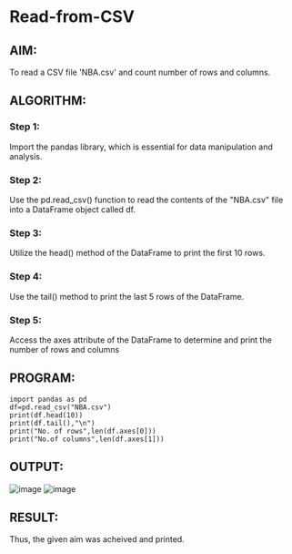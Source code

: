 # Read-from-CSV

## AIM:
To read a CSV file 'NBA.csv' and count number of rows and columns.
## ALGORITHM:
### Step 1:
Import the pandas library, which is essential for data manipulation and analysis.
### Step 2:
Use the pd.read_csv() function to read the contents of the "NBA.csv" file into a DataFrame object called df. 
### Step 3:
Utilize the head() method of the DataFrame to print the first 10 rows.
### Step 4:
Use the tail() method to print the last 5 rows of the DataFrame. 
### Step 5:
Access the axes attribute of the DataFrame to determine and print the number of rows and columns

## PROGRAM:

```
import pandas as pd
df=pd.read_csv("NBA.csv")
print(df.head(10))
print(df.tail(),"\n")
print("No. of rows",len(df.axes[0]))
print("No.of columns",len(df.axes[1]))
```

## OUTPUT:
![image](https://github.com/Ravi-1105/Read-from-CSV/assets/139841688/74ca30a5-4d34-44bf-95b7-0fb0710c9989)
![image](https://github.com/Ravi-1105/Read-from-CSV/assets/139841688/69d7595a-c037-4163-8edd-e167a4537f50)

## RESULT:
Thus, the given aim was acheived and printed.
